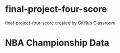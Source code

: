 # final-project-four-score
final-project-four-score created by GitHub Classroom

# NBA Championship Data
